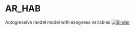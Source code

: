 # AR_HAB
Autogressive  model model with exogness variables
[![Binder](https://mybinder.org/badge_logo.svg)](https://mybinder.org/v2/gh/aselshall/AR_HAB/HEAD)
